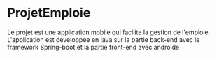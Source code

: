 # ProjetEmploie
Le projet est une application  mobile qui facilite la gestion de l'emploie. L'application est développée en java sur la partie back-end avec le framework Spring-boot et la partie front-end avec androide   
